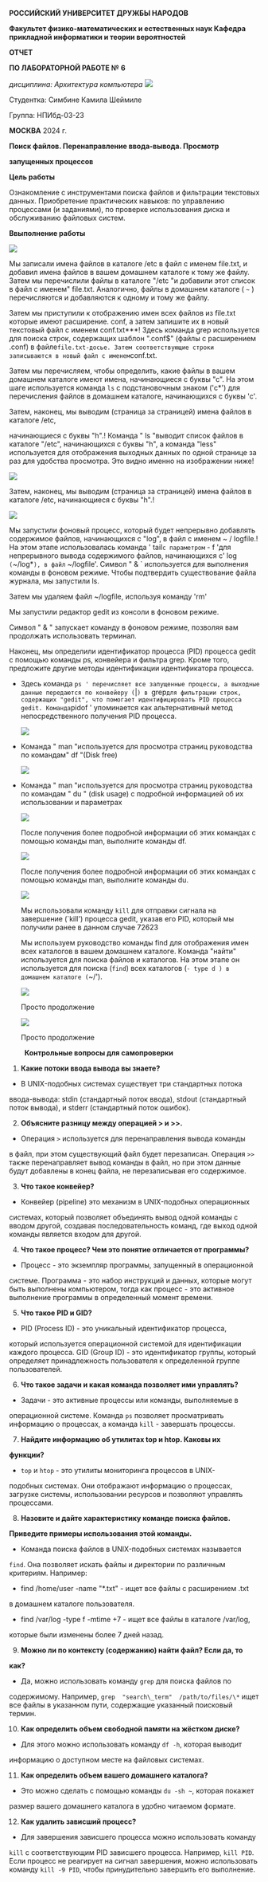 ﻿**РОССИЙСКИЙ УНИВЕРСИТЕТ ДРУЖБЫ НАРОДОВ** 

**Факультет физико-математических и естественных наук Кафедра прикладной информатики и теории вероятностей** 

**ОТЧЕТ** 

**ПО ЛАБОРАТОРНОЙ РАБОТЕ №**  **6** 

*дисциплина:  Архитектура компьютера ![](Aspose.Words.4c0e7b39-95ba-453f-8648-e6a1757af9cc.001.png)*

Студентка: Симбине Камила Шеймиле 

Группа: НПИбд-03-23 

**МОСКВА** 2024 г. 

**Поиск файлов. Перенаправление ввода-вывода. Просмотр** 

**запущенных процессов**

**Цель работы** 

Ознакомление с инструментами поиска файлов и фильтрации текстовых данных. Приобретение практических навыков: по управлению процессами (и заданиями),  по  проверке  использования  диска  и  обслуживанию  файловых систем. 

**Ввыполнение работы**

![](Aspose.Words.4c0e7b39-95ba-453f-8648-e6a1757af9cc.002.jpeg)

Мы записали имена файлов в каталоге /etc в файл с именем file.txt, и добавил имена файлов в вашем домашнем каталоге к тому же файлу. Затем мы перечислили файлы в каталоге "/etc "и добавили этот список в файл с именем" file.txt. Аналогично, файлы в домашнем каталоге ( ` ~ ` ) перечисляются и добавляются к одному и тому же файлу. 

Затем мы приступили к отображению имен всех файлов из file.txt которые имеют расширение. conf, а затем запишите их в новый текстовый файл с именем conf.txt\*\*\*! Здесь команда grep используется для поиска строк, содержащих шаблон ".conf$" (файлы с расширением .conf) в файле` file.txt-досье. Затем соответствующие строки записываются в новый файл с именем `conf.txt. 

Затем мы перечисляем, чтобы определить, какие файлы в вашем домашнем каталоге имеют имена, начинающиеся с буквы "с". На этом шаге используется команда `ls` с подстановочным знаком ('c\*') для перечисления файлов в домашнем каталоге, начинающихся с буквы 'c'. 

Затем, наконец, мы выводим (страница за страницей) имена файлов в каталоге /etc, 

начинающиеся с буквы "h".! Команда " ls "выводит список файлов в каталоге "/etc", начинающихся с буквы "h", а команда "less" используется для отображения выходных данных по одной странице за раз для удобства просмотра. Это видно именно на изображении ниже! 

![](Aspose.Words.4c0e7b39-95ba-453f-8648-e6a1757af9cc.003.jpeg)

Затем, наконец, мы выводим (страница за страницей) имена файлов в каталоге /etc, начинающиеся с буквы "h".! 

![](Aspose.Words.4c0e7b39-95ba-453f-8648-e6a1757af9cc.004.jpeg)

Мы запустили фоновый процесс, который будет непрерывно добавлять содержимое файлов, начинающихся с "log", в файл с именем ~ / logfile.! На этом этапе использовалась команда ' tail` с параметром ` - f 'для непрерывного вывода содержимого файлов, начинающихся с' log `(`~/log\*`), в файл` ~/logfile'. Символ " & ` используется для выполнения команды в фоновом режиме. Чтобы подтвердить существование файла журнала, мы запустили ls. 

Затем мы удаляем файл ~/logfile, используя команду 'rm' 

Мы запустили редактор gedit из консоли в фоновом режиме. 

Символ " & " запускает команду в фоновом режиме, позволяя вам продолжать использовать терминал. 

Наконец, мы определили идентификатор процесса (PID) процесса gedit с помощью команды ps, конвейера и фильтра grep. Кроме того, предложите другие методы идентификации идентификатора процесса. 

- Здесь команда `ps ' перечисляет все запущенные процессы, а выходные данные передаются по конвейеру (`|`) в `grep` для фильтрации строк, содержащих "gedit", что помогает идентифицировать PID процесса gedit. Команда `pidof ' упоминается как альтернативный метод непосредственного получения PID процесса. 

  ![](Aspose.Words.4c0e7b39-95ba-453f-8648-e6a1757af9cc.005.jpeg)

- Команда " man "используется для просмотра страниц руководства по командам" df "(Disk free)  

  ![](Aspose.Words.4c0e7b39-95ba-453f-8648-e6a1757af9cc.006.jpeg)

- Команда " man "используется для просмотра страниц руководства по командам " du " (disk usage) с подробной информацией об их использовании и параметрах 

  ![](Aspose.Words.4c0e7b39-95ba-453f-8648-e6a1757af9cc.007.jpeg)

  После получения более подробной информации об этих командах с помощью команды man, выполните команды df. 

  ![](Aspose.Words.4c0e7b39-95ba-453f-8648-e6a1757af9cc.008.jpeg)

  После получения более подробной информации об этих командах с помощью команды man, выполните команды du. 

  ![](Aspose.Words.4c0e7b39-95ba-453f-8648-e6a1757af9cc.009.jpeg)

  Мы использовали команду `kill` для отправки сигнала на завершение (`kill') процесса gedit, указав его PID, который мы получили ранее в данном случае 72623 

  Мы используем руководство команды find для отображения имен всех каталогов в вашем домашнем каталоге. Команда "найти" используется для поиска файлов и каталогов. На этом этапе он используется для поиска (`find`) всех каталогов (`- type d ) в домашнем каталоге (`~/'). 

  ![](Aspose.Words.4c0e7b39-95ba-453f-8648-e6a1757af9cc.010.jpeg)

  Просто продолжение

  ![](Aspose.Words.4c0e7b39-95ba-453f-8648-e6a1757af9cc.011.jpeg)

  Просто продолжение 

  ` `**Контрольные вопросы для самопроверки**

1. **Какие потоки ввода вывода вы знаете?** 
- В UNIX-подобных системах существует три стандартных потока 

ввода-вывода: stdin (стандартный поток ввода), stdout (стандартный поток вывода), и stderr (стандартный поток ошибок). 

2. **Объясните разницу между операцией > и >>.** 
- Операция `>` используется для перенаправления вывода команды 

в файл, при этом существующий файл будет перезаписан. Операция `>>` также перенаправляет вывод команды в файл, но при этом данные будут добавлены в конец файла, не перезаписывая его содержимое. 

3. **Что такое конвейер?** 
- Конвейер (pipeline) это механизм в UNIX-подобных операционных 

системах, который позволяет объединять вывод одной команды с вводом другой, создавая последовательность команд, где выход одной команды является входом для другой. 

4. **Что такое процесс? Чем это понятие отличается от программы?** 
- Процесс - это экземпляр программы, запущенный в операционной 

системе. Программа - это набор инструкций и данных, которые могут быть выполнены компьютером, тогда как процесс - это активное выполнение программы в определенный момент времени. 

5. **Что такое PID и GID?** 
- PID  (Process  ID)  -  это  уникальный  идентификатор  процесса, 

который  используется  операционной  системой  для  идентификации каждого процесса. GID (Group ID) - это идентификатор группы, который определяет  принадлежность  пользователя  к  определенной  группе пользователей. 

6. **Что такое задачи и какая команда позволяет ими управлять?** 
- Задачи  -  это активные  процессы  или  команды,  выполняемые  в 

операционной  системе.  Команда  `ps`  позволяет  просматривать информацию о процессах, а команда `kill` - завершать процессы. 

7. **Найдите  информацию  об  утилитах  top  и  htop.  Каковы  их** 

**функции?** 

- `top`  и  `htop`  -  это  утилиты  мониторинга  процессов  в  UNIX-

подобных системах. Они отображают информацию о процессах, загрузке системы, использовании ресурсов и позволяют управлять процессами. 

8. **Назовите  и  дайте  характеристику  команде  поиска  файлов.** 

**Приведите примеры использования этой команды.** 

- Команда поиска файлов в UNIX-подобных системах называется 

`find`. Она позволяет искать файлы и директории по различным критериям. Например: 

- find /home/user -name "\*.txt"  - ищет все файлы с расширением .txt 

в домашнем каталоге пользователя. 

- find /var/log -type f -mtime +7  - ищет все файлы в каталоге /var/log, 

которые были изменены более 7 дней назад. 

9. **Можно ли по контексту (содержанию) найти файл? Если да, то** 

**как?** 

- Да,  можно  использовать  команду  `grep`  для  поиска  файлов  по 

содержимому.  Например,  `grep  "search\_term"  /path/to/files/\*`  ищет  все файлы в указанном пути, содержащие указанный поисковый термин. 

10. **Как определить объем свободной памяти на жёстком диске?** 
- Для этого можно использовать команду `df -h`, которая выводит 

информацию о доступном месте на файловых системах. 

11. **Как определить объем вашего домашнего каталога?** 
- Это можно сделать с помощью команды `du -sh ~`, которая покажет 

размер вашего домашнего каталога в удобно читаемом формате. 

12. **Как удалить зависший процесс?** 
- Для завершения зависшего процесса можно использовать команду 

`kill` с соответствующим PID зависшего процесса. Например, `kill PID`. Если процесс не реагирует на сигнал завершения, можно использовать команду `kill -9 PID`, чтобы принудительно завершить его выполнение. 
